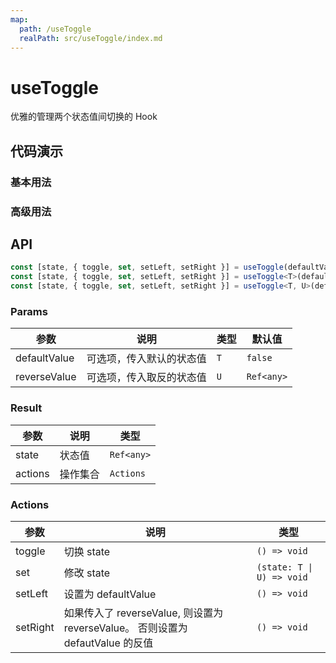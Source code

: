 ```yaml
---
map:
  path: /useToggle
  realPath: src/useToggle/index.md
---
```


# useToggle

优雅的管理两个状态值间切换的 Hook

## 代码演示

### 基本用法

<demo src="./demo/demo.vue"
  language="vue"
  title="基本用法"
  desc="默认为 boolean 切换，基础用法与 useBoolean 一致。">
</demo>

### 高级用法

<demo src="./demo/demo1.vue"
  language="vue"
  title="在任意两个值之间切换"
  desc="接受两个可选参数，在它们之间进行切换">
</demo>

## API

```typescript
const [state, { toggle, set, setLeft, setRight }] = useToggle(defaultValue?: boolean);
const [state, { toggle, set, setLeft, setRight }] = useToggle<T>(defaultValue: T);
const [state, { toggle, set, setLeft, setRight }] = useToggle<T, U>(defaultValue: T, reverseValue: U);
```

### Params

| 参数         | 说明                     | 类型 | 默认值  |
| ------------ | ------------------------ | ---- | ------- |
| defaultValue | 可选项，传入默认的状态值 | `T`  | `false` |
| reverseValue | 可选项，传入取反的状态值 | `U`  | `Ref<any>`        |

### Result

| 参数    | 说明     | 类型      |
| ------- | -------- | --------- |
| state   | 状态值   | `Ref<any>`      |
| actions | 操作集合 | `Actions` |

### Actions

| 参数     | 说明                                                                           | 类型                      |
| -------- | ------------------------------------------------------------------------------ | ------------------------- |
| toggle   | 切换 state                                                                     | `() => void`              |
| set      | 修改 state                                                                     | `(state: T \| U) => void` |
| setLeft  | 设置为 defaultValue                                                            | `() => void`              |
| setRight | 如果传入了 reverseValue, 则设置为 reverseValue。 否则设置为 defautValue 的反值 | `() => void`              |
